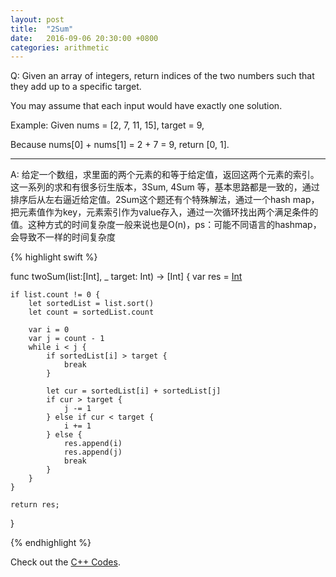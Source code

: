 ```yaml
---
layout: post
title:  "2Sum"
date:   2016-09-06 20:30:00 +0800
categories: arithmetic
---
```



Q:
Given an array of integers, return indices of the two numbers such that they add up to a specific target.

You may assume that each input would have exactly one solution.

Example:
Given nums = [2, 7, 11, 15], target = 9,

Because nums[0] + nums[1] = 2 + 7 = 9,
return [0, 1].

----------

A:
给定一个数组，求里面的两个元素的和等于给定值，返回这两个元素的索引。这一系列的求和有很多衍生版本，3Sum, 4Sum 等，基本思路都是一致的，通过排序后从左右逼近给定值。2Sum这个题还有个特殊解法，通过一个hash map，把元素值作为key，元素索引作为value存入，通过一次循环找出两个满足条件的值。这种方式的时间复杂度一般来说也是O(n)，ps：可能不同语言的hashmap，会导致不一样的时间复杂度


{% highlight swift %}

func twoSum(list:[Int], _ target: Int) -> [Int] {
    var res = [Int]()
    
    if list.count != 0 {
        let sortedList = list.sort()
        let count = sortedList.count
        
        var i = 0
        var j = count - 1
        while i < j {
            if sortedList[i] > target {
                break
            }
            
            let cur = sortedList[i] + sortedList[j]
            if cur > target {
                j -= 1
            } else if cur < target {
                i += 1
            } else {
                res.append(i)
                res.append(j)
                break
            }
        }
    }
    
    return res;
}

{% endhighlight %}

Check out the [C++ Codes][codes1].

[codes1]: https://github.com/JingWZ/ArithmeticSorting/tree/master/TwoSum.playground